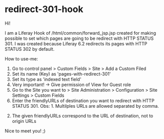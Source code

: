 # redirect-301-hook

Hi!

I am a Liferay Hook of /html/common/forward_jsp.jsp created for making possible to set which pages are going to be redirect with HTTP STATUS 301. I was created because Liferay 6.2 redirects its pages with HTTP STATUS 302 by default.

How to use-me:
1) Go to control panel > Custom  Fields > Site > Add a Custom Filed
2)  Set its name (Key) as 'pages-with-redirect-301'
3) Set its type as 'indexed text field'
4) Very important! -> Give permission of View for Guest role
5) Go to the Site you want to > Site Administration > Configuration > Site Settings > Custom Fields
6) Enter the friendlyURLs of destination you want to redirect with HTTP STATUS 301.
Obs: 1. Multilples URLs are allowed separated by comma.
2. The given friendlyURLs correspond to the URL of destination, not to origin URLs

Nice to meet you! ;)
